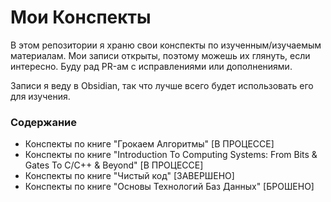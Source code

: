 # Мои Конспекты

В этом репозитории я храню свои конспекты по изученным/изучаемым материалам. Мои записи открыты, поэтому можешь их глянуть, если интересно. Буду рад PR-ам с исправлениями или дополнениями.

Записи я веду в Obsidian, так что лучше всего будет использовать его для изучения.

### Содержание

- Конспекты по книге "Грокаем Алгоритмы" [В ПРОЦЕССЕ]
- Конспекты по книге "Introduction To Computing Systems: From Bits & Gates To C/C++ & Beyond" [В ПРОЦЕССЕ]
- Конспекты по книге "Чистый код" [ЗАВЕРШЕНО]
- Конспекты по книге "Основы Технологий Баз Данных" [БРОШЕНО]
